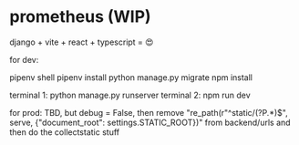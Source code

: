 # prometheus (WIP)
django + vite + react + typescript = 😍

for dev:

pipenv shell
pipenv install
python manage.py migrate
npm install

terminal 1: python manage.py runserver
terminal 2: npm run dev

for prod: TBD, but debug = False, then remove "re_path(r"^static/(?P<path>.*)$", serve, {"document_root": settings.STATIC_ROOT})" from backend/urls and then do the collectstatic stuff
